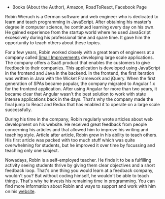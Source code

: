 - Books (About the Author), Amazon, RoadToReact, Facebook Page

Robin Wieruch is a German software and web engineer who is dedicated to learn and teach programming in JavaScript. After obtaining his master's degree in computer science, he continued learning every day on his own. He gained experience from the startup world where he used JavaScript excessively during his professional time and spare time. It gave him the opportunity to teach others about these topics.

For a few years, Robin worked closely with a great team of engineers at a company called [Small Improvements](https://www.small-improvements.com/) developing large scale applications. The company offers a SaaS product that enables the customers to give feedback to their companies. This application is developed using JavaScript in the frontend and Java in the backend. In the frontend, the first iteration was written in Java with the Wicket Framework and jQuery. When the first generation of SPAs became popular, the company migrated to Angular 1.x for the frontend application. After using Angular for more than two years, it became clear that Angular wasn't the best solution to work with state intense applications back in the days. That's why the company made the final jump to React and Redux that has enabled it to operate on a large scale successfully.

During his time in the company, Robin regularly wrote articles about web development on his website. He received great feedback from people concerning his articles and that allowed him to improve his writing and teaching style. Article after article, Robin grew in his ability to teach others. His first article was packed with too much stuff which was quite overwhelming for students, but he improved it over time by focussing and teaching only one subject.

Nowadays, Robin is a self-employed teacher. He finds it to be a fulfilling activity seeing students thrive by giving them clear objectives and a short feedback loop. That's one thing you would learn at a feedback company, wouldn't you? But without coding himself, he wouldn't be able to teach things. That's why he invests his remaining time in programming. You can find more information about Robin and ways to support and work with him on his [website](https://www.robinwieruch.de/about).

